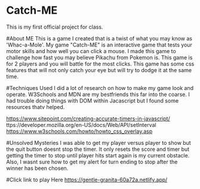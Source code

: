# Catch-ME
This is my first official project for class. 

#About ME
This is a game I created that is a twist of what you may know as 'Whac-a-Mole'. My game "Catch-ME" is an interactive game that tests your motor skills and how well you can click a mouse. I made this game to challenge how fast you may believe Pikachu from Pokemon is. This game is for 2 players and you will battle for the most clicks. This game has some css features that will not only catch your eye but will try to dodge it at the same time.

#Techniques Used
I did a lot of research on how to make my game look and operate. W3Schools and MDN are my bestfriends this far into the coarse. I had trouble doing things with DOM within Jacascript but I found some resources thatv helped.

https://www.sitepoint.com/creating-accurate-timers-in-javascript/
ttps://developer.mozilla.org/en-US/docs/Web/API/setInterval 
https://www.w3schools.com/howto/howto_css_overlay.asp

#Unsolved Mysteries
I was able to get my player versus player to show but the quit button doesnt stop the timer. It only resets the score and timer but getting the timer to stop until player hits start again is my current obstacle. Also, I wasnt sure how to get my alert for turn ending to stop after the winner has been chosen.

#Click link to play Here
https://gentle-granita-60a72a.netlify.app/
